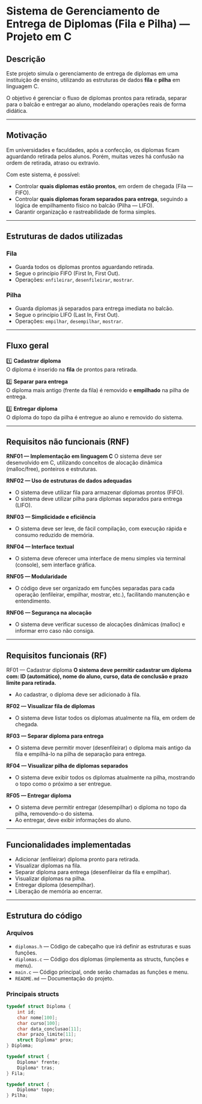 # Sistema de Gerenciamento de Entrega de Diplomas (Fila e Pilha) — Projeto em C

## Descrição

Este projeto simula o gerenciamento de entrega de diplomas em uma instituição de ensino, utilizando as estruturas de dados **fila** e **pilha** em linguagem C.

O objetivo é gerenciar o fluxo de diplomas prontos para retirada, separar para o balcão e entregar ao aluno, modelando operações reais de forma didática.

---

## Motivação

Em universidades e faculdades, após a confecção, os diplomas ficam aguardando retirada pelos alunos. Porém, muitas vezes há confusão na ordem de retirada, atraso ou extravio.  

Com este sistema, é possível:

- Controlar **quais diplomas estão prontos**, em ordem de chegada (Fila — FIFO).
- Controlar **quais diplomas foram separados para entrega**, seguindo a lógica de empilhamento físico no balcão (Pilha — LIFO).
- Garantir organização e rastreabilidade de forma simples.

---

## Estruturas de dados utilizadas

### Fila

- Guarda todos os diplomas prontos aguardando retirada.
- Segue o princípio FIFO (First In, First Out).
- Operações: `enfileirar`, `desenfileirar`, `mostrar`.

### Pilha

- Guarda diplomas já separados para entrega imediata no balcão.
- Segue o princípio LIFO (Last In, First Out).
- Operações: `empilhar`, `desempilhar`, `mostrar`.

---

## Fluxo geral

1️⃣ **Cadastrar diploma**  
O diploma é inserido na **fila** de prontos para retirada.

2️⃣ **Separar para entrega**  
O diploma mais antigo (frente da fila) é removido e **empilhado** na pilha de entrega.

3️⃣ **Entregar diploma**  
O diploma do topo da pilha é entregue ao aluno e removido do sistema.

---

## Requisitos não funcionais (RNF)
**RNF01 — Implementação em linguagem C** 
O sistema deve ser desenvolvido em C, utilizando conceitos de alocação dinâmica (malloc/free), ponteiros e estruturas.

**RNF02 — Uso de estruturas de dados adequadas** 
- O sistema deve utilizar fila para armazenar diplomas prontos (FIFO).
- O sistema deve utilizar pilha para diplomas separados para entrega (LIFO).

**RNF03 — Simplicidade e eficiência** 
- O sistema deve ser leve, de fácil compilação, com execução rápida e consumo reduzido de memória.

**RNF04 — Interface textual** 
- O sistema deve oferecer uma interface de menu simples via terminal (console), sem interface gráfica.

**RNF05 — Modularidade** 
- O código deve ser organizado em funções separadas para cada operação (enfileirar, empilhar, mostrar, etc.), facilitando manutenção e entendimento.

**RNF06 — Segurança na alocação** 
- O sistema deve verificar sucesso de alocações dinâmicas (malloc) e informar erro caso não consiga.

---

## Requisitos funcionais (RF)

RF01 — Cadastrar diploma
**O sistema deve permitir cadastrar um diploma com: ID (automático), nome do aluno, curso, data de conclusão e prazo limite para retirada.**
- Ao cadastrar, o diploma deve ser adicionado à fila.

**RF02 — Visualizar fila de diplomas**
- O sistema deve listar todos os diplomas atualmente na fila, em ordem de chegada.

**RF03 — Separar diploma para entrega**
- O sistema deve permitir mover (desenfileirar) o diploma mais antigo da fila e empilhá-lo na pilha de separação para entrega.

**RF04 — Visualizar pilha de diplomas separados**
- O sistema deve exibir todos os diplomas atualmente na pilha, mostrando o topo como o próximo a ser entregue.

**RF05 — Entregar diploma**
- O sistema deve permitir entregar (desempilhar) o diploma no topo da pilha, removendo-o do sistema.
- Ao entregar, deve exibir informações do aluno.

---

## Funcionalidades implementadas

- Adicionar (enfileirar) diploma pronto para retirada.
- Visualizar diplomas na fila.
- Separar diploma para entrega (desenfileirar da fila e empilhar).
- Visualizar diplomas na pilha.
- Entregar diploma (desempilhar).
- Liberação de memória ao encerrar.

---

## Estrutura do código

### Arquivos

- `diplomas.h` — Código de cabeçalho que irá definir as estruturas e suas funções.
- `diplomas.c` — Código dos diplomas (implementa as structs, funções e menu).
- `main.c` — Código principal, onde serão chamadas as funções e menu.
- `README.md` — Documentação do projeto.

### Principais structs

```c
typedef struct Diploma {
    int id;
    char nome[100];
    char curso[100];
    char data_conclusao[11];
    char prazo_limite[11];
    struct Diploma* prox;
} Diploma;

typedef struct {
    Diploma* frente;
    Diploma* tras;
} Fila;

typedef struct {
    Diploma* topo;
} Pilha;
